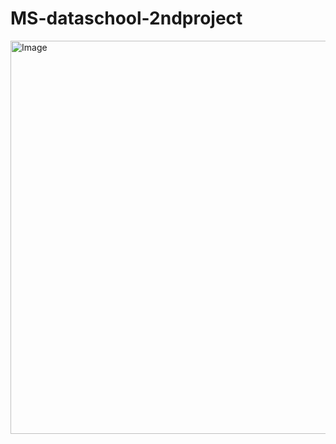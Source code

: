 # MS-dataschool-2ndproject

<img width="1118" height="629" alt="Image" src="https://github.com/user-attachments/assets/05577c2e-852b-4141-8174-d4b3c05e99f1" />
